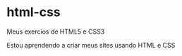 # html-css
 Meus exercios de HTML5 e CSS3

 Estou aprendendo a criar meus sites usando HTML e CSS

<a href="">